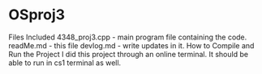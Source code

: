 # OSproj3

Files Included
4348_proj3.cpp - main program file containing the code.
readMe.md - this file
devlog.md - write updates in it.
How to Compile and Run the Project
I did this project through an online terminal. It should be able to run in cs1 terminal as well.
